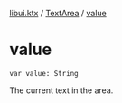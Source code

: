 [libui.ktx](../README.md) / [TextArea](README.md) / [value](value.md)

# value

`var value: String`

The current text in the area.


